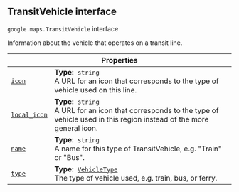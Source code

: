
<h2 id="TransitVehicle">TransitVehicle interface</h2>
<p>
<code><span itemprop="path">google.maps</span>.<span itemprop="name">TransitVehicle</span></code>
interface
</p>
<p>Information about the vehicle that operates on a transit line.</p>
<div class="devsite-table-wrapper"><table class="properties responsive" summary="interface TransitVehicle - Properties">
<thead>
<tr><th colspan="2">Properties</th>
</tr></thead>
<tbody>
<tr id="TransitVehicle.icon">
<td itemprop="property"><code><a class="secret-link" href="#TransitVehicle.icon"><span>icon</span></a></code></td>
<td><div><strong>Type:</strong>&nbsp; <code>string</code></div>
<div class="desc">A URL for an icon that corresponds to the type of vehicle used on this line.</div></td>
</tr>
<tr id="TransitVehicle.local_icon">
<td itemprop="property"><code><a class="secret-link" href="#TransitVehicle.local_icon"><span>local_icon</span></a></code></td>
<td><div><strong>Type:</strong>&nbsp; <code>string</code></div>
<div class="desc">A URL for an icon that corresponds to the type of vehicle used in this region instead of the more general icon.</div></td>
</tr>
<tr id="TransitVehicle.name">
<td itemprop="property"><code><a class="secret-link" href="#TransitVehicle.name"><span>name</span></a></code></td>
<td><div><strong>Type:</strong>&nbsp; <code>string</code></div>
<div class="desc">A name for this type of TransitVehicle, e.g. "Train" or "Bus".</div></td>
</tr>
<tr id="TransitVehicle.type">
<td itemprop="property"><code><a class="secret-link" href="#TransitVehicle.type"><span>type</span></a></code></td>
<td><div><strong>Type:</strong>&nbsp; <code><a href="VehicleType.md">VehicleType</a></code></div>
<div class="desc">The type of vehicle used, e.g. train, bus, or ferry.</div></td>
</tr>
</tbody>
</table></div>
<script src="replace_links.js"></script>
